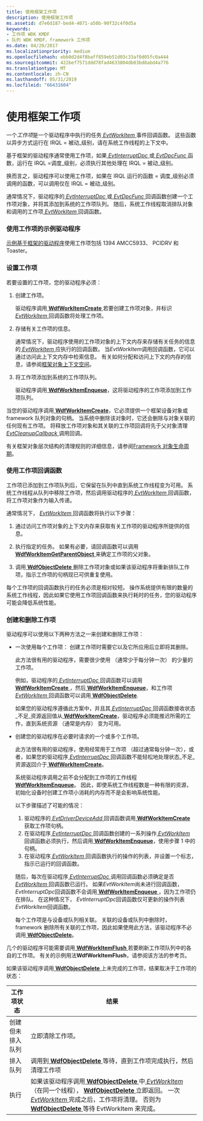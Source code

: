 ```yaml
---
title: 使用框架工作项
description: 使用框架工作项
ms.assetid: d7e6d187-bed4-4071-a50b-90f32c4f0d5a
keywords:
- 工作项 WDK KMDF
- 队列 WDK KMDF，framework 工作项
ms.date: 04/20/2017
ms.localizationpriority: medium
ms.openlocfilehash: ebb0d2d4f8baff859eb51d03c33af0d05fc0a444
ms.sourcegitcommit: 422bef7571ddd78fad4633804db03bd8abd4a776
ms.translationtype: MT
ms.contentlocale: zh-CN
ms.lasthandoff: 05/31/2019
ms.locfileid: "66431604"
---
```

# <a name="using-framework-work-items"></a>使用框架工作项





一个*工作项*是一个驱动程序中执行的任务[ *EvtWorkItem* ](https://msdn.microsoft.com/library/windows/hardware/ff541859)事件回调函数。 这些函数以异步方式运行在 IRQL = 被动\_级别，请在系统工作线程的上下文中。

基于框架的驱动程序通常使用工作项，如果[ *EvtInterruptDpc* ](https://msdn.microsoft.com/library/windows/hardware/ff541721)或[ *EvtDpcFunc* ](https://msdn.microsoft.com/library/windows/hardware/ff541683)函数，运行在 IRQL =调度\_级别，必须执行其他处理在 IRQL = 被动\_级别。

换而言之，驱动程序可以使用工作项，如果在 IRQL 运行的函数 = 调度\_级别必须调用的函数，可以调用仅在 IRQL = 被动\_级别。

通常情况下，驱动程序的[ *EvtInterruptDpc* ](https://msdn.microsoft.com/library/windows/hardware/ff541721)或[ *EvtDpcFunc* ](https://msdn.microsoft.com/library/windows/hardware/ff541683)回调函数创建一个工作项对象，并将其添加到系统的工作项队列。 随后，系统工作线程取消排队对象和调用的工作项[ *EvtWorkItem* ](https://msdn.microsoft.com/library/windows/hardware/ff541859)回调函数。

### <a name="sample-drivers-that-use-work-items"></a>使用工作项的示例驱动程序

[示例基于框架的驱动程序](sample-kmdf-drivers.md)使用工作项包括 1394 AMCC5933、 PCIDRV 和 Toaster。

### <a href="" id="ddk-setting-up-a-work-item-df"></a>设置工作项

若要设置的工作项，您的驱动程序必须：

1.  创建工作项。

    驱动程序调用[ **WdfWorkItemCreate** ](https://msdn.microsoft.com/library/windows/hardware/ff551201)若要创建工作项对象，并标识[ *EvtWorkItem* ](https://msdn.microsoft.com/library/windows/hardware/ff541859)回调函数将处理工作项。

2.  存储有关工作项的信息。

    通常情况下，驱动程序使用的工作项对象的上下文内存来存储有关任务的信息的[ *EvtWorkItem* ](https://msdn.microsoft.com/library/windows/hardware/ff541859)应执行的回调函数。 当*EvtWorkItem*调用回调函数，它可以通过访问此上下文内存中检索信息。 有关如何分配和访问上下文的内存的信息，请参阅[框架对象上下文空间](framework-object-context-space.md)。

3.  将工作项添加到系统的工作项队列。

    驱动程序调用[ **WdfWorkItemEnqueue**](https://msdn.microsoft.com/library/windows/hardware/ff551203)，这将驱动程序的工作项添加到工作项队列。

当您的驱动程序调用[ **WdfWorkItemCreate**](https://msdn.microsoft.com/library/windows/hardware/ff551201)，它必须提供一个框架设备对象或 framework 队列对象的句柄。 当系统中删除该对象时，它还会删除与对象关联的任何现有工作项。 将释放工作项对象和其关联的工作项回调将先于父对象清理[ *EvtCleanupCallback* ](https://docs.microsoft.com/windows-hardware/drivers/ddi/content/wdfobject/nc-wdfobject-evt_wdf_object_context_cleanup)调用回调。

有关框架对象层次结构的清理规则的详细信息，请参阅[Framework 对象生命周期](https://docs.microsoft.com/windows-hardware/drivers/wdf/framework-object-life-cycle)。

### <a href="" id="ddk-using-the-work-item-callback-function-df"></a>使用工作项回调函数

工作项已添加到工作项队列后，它保留在队列中直到系统工作线程变为可用。 系统工作线程从队列中移除工作项，然后调用驱动程序的[ *EvtWorkItem* ](https://msdn.microsoft.com/library/windows/hardware/ff541859)回调函数，将工作项对象作为输入传递。

通常情况下， [ *EvtWorkItem* ](https://msdn.microsoft.com/library/windows/hardware/ff541859)回调函数将执行以下步骤：

1.  通过访问工作项对象的上下文内存来获取有关工作项的驱动程序所提供的信息。

2.  执行指定的任务。 如果有必要，请回调函数可以调用[ **WdfWorkItemGetParentObject** ](https://msdn.microsoft.com/library/windows/hardware/ff551207)来确定工作项的父对象。

3.  调用[ **WdfObjectDelete** ](https://msdn.microsoft.com/library/windows/hardware/ff548734)删除工作项对象或如果该驱动程序将重新排队工作项，指示工作项的句柄现已可供重复使用。

每个工作项的回调函数执行的任务必须是相对较短。 操作系统提供有限的数量的系统工作线程，因此如果它使用工作项回调函数来执行耗时的任务，您的驱动程序可能会降低系统性能。

### <a href="" id="ddk-creating-and-deleting-work-items-df"></a>创建和删除工作项

驱动程序可以使用以下两种方法之一来创建和删除工作项：

-   一次使用每个工作项： 创建工作项时需要它以及它所应用后立即将其删除。

    此方法很有用的驱动程序，需要很少使用 （通常少于每分钟一次） 的少量的工作项。

    例如，驱动程序的[ *EvtInterruptDpc* ](https://msdn.microsoft.com/library/windows/hardware/ff541721)回调函数可以调用[ **WdfWorkItemCreate** ](https://msdn.microsoft.com/library/windows/hardware/ff551201) ，然后[ **WdfWorkItemEnqueue**](https://msdn.microsoft.com/library/windows/hardware/ff551203)，和工作项[ *EvtWorkItem* ](https://msdn.microsoft.com/library/windows/hardware/ff541859)回调函数可以调用[ **WdfObjectDelete**](https://msdn.microsoft.com/library/windows/hardware/ff548734).

    如果您的驱动程序遵循此方案中，并且其[ *EvtInterruptDpc* ](https://msdn.microsoft.com/library/windows/hardware/ff541721)回调函数接收状态\_不足\_资源返回值从[ **WdfWorkItemCreate**](https://msdn.microsoft.com/library/windows/hardware/ff551201)，驱动程序必须能推迟所需的工作，直到系统资源 （通常是内存） 变为可用。

-   创建您的驱动程序在必要时请求的一个或多个工作项。

    此方法很有用的驱动程序，使用经常用于工作项 （超过通常每分钟一次），或者，如果您的驱动程序[ *EvtInterruptDpc* ](https://msdn.microsoft.com/library/windows/hardware/ff541721)回调函数不能轻松地处理状态\_不足\_资源返回介于[ **WdfWorkItemCreate**](https://msdn.microsoft.com/library/windows/hardware/ff551201)。

    系统驱动程序调用之前不会分配到工作项的工作线程[ **WdfWorkItemEnqueue**](https://msdn.microsoft.com/library/windows/hardware/ff551203)。 因此，即使系统工作线程数是一种有限的资源，初始化设备时创建工作项小消耗的内存而不是会影响系统性能。

    以下步骤描述了可能的情况：

    1.  驱动程序的[ *EvtDriverDeviceAdd* ](https://msdn.microsoft.com/library/windows/hardware/ff541693)回调函数调用[ **WdfWorkItemCreate** ](https://msdn.microsoft.com/library/windows/hardware/ff551201)获取工作项句柄。
    2.  在驱动程序[ *EvtInterruptDpc* ](https://msdn.microsoft.com/library/windows/hardware/ff541721)回调函数创建的一系列操作[ *EvtWorkItem* ](https://msdn.microsoft.com/library/windows/hardware/ff541859)回调函数必须执行，然后调用[ **WdfWorkItemEnqueue**](https://msdn.microsoft.com/library/windows/hardware/ff551203)，使用步骤 1 中的句柄。
    3.  在驱动程序[ *EvtWorkItem* ](https://msdn.microsoft.com/library/windows/hardware/ff541859)回调函数执行的操作的列表，并设置一个标志，指示已运行的回调函数。

    随后，每次在驱动程序[ *EvtInterruptDpc* ](https://msdn.microsoft.com/library/windows/hardware/ff541721)调用回调函数必须确定是否[ *EvtWorkItem* ](https://msdn.microsoft.com/library/windows/hardware/ff541859)回调函数已运行。 如果*EvtWorkItem*尚未进行回调函数， *EvtInterruptDpc*回调函数不会调用[ **WdfWorkItemEnqueue** ](https://msdn.microsoft.com/library/windows/hardware/ff551203)，因为工作项仍在排队。 在这种情况下， *EvtInterruptDpc*回调函数仅可更新的操作列表*EvtWorkItem*回调函数。

    每个工作项是与设备或队列相关联。 关联的设备或队列中删除时，framework 删除所有关联的工作项，因此如果使用此方法，该驱动程序不必调用[ **WdfObjectDelete**](https://msdn.microsoft.com/library/windows/hardware/ff548734)。

几个的驱动程序可能需要调用[ **WdfWorkItemFlush** ](https://msdn.microsoft.com/library/windows/hardware/ff551204)若要刷新工作项队列中的各自的工作项。 有关的示例用法**WdfWorkItemFlush**，请参阅该方法的参考页。

如果该驱动程序调用[ **WdfObjectDelete** ](https://docs.microsoft.com/windows-hardware/drivers/ddi/content/wdfobject/nf-wdfobject-wdfobjectdelete)上未完成的工作项，结果取决于工作项的状态：

|工作项状态|结果|
|-|-|
|创建但未排入队列|立即清除工作项。|
|排入队列|调用到[ **WdfObjectDelete** ](https://docs.microsoft.com/windows-hardware/drivers/ddi/content/wdfobject/nf-wdfobject-wdfobjectdelete)等待，直到工作项完成执行，然后清理工作项|
|执行|如果该驱动程序调用[ **WdfObjectDelete** ](https://docs.microsoft.com/windows-hardware/drivers/ddi/content/wdfobject/nf-wdfobject-wdfobjectdelete)中[ *EvtWorkItem* ](https://docs.microsoft.com/windows-hardware/drivers/ddi/content/wdfworkitem/nc-wdfworkitem-evt_wdf_workitem) （在同一个线程）， [ **WdfObjectDelete** ](https://docs.microsoft.com/windows-hardware/drivers/ddi/content/wdfobject/nf-wdfobject-wdfobjectdelete)立即返回。 一次[ *EvtWorkItem* ](https://docs.microsoft.com/windows-hardware/drivers/ddi/content/wdfworkitem/nc-wdfworkitem-evt_wdf_workitem)完成之后，工作项将清理。  否则为[ **WdfObjectDelete** ](https://docs.microsoft.com/windows-hardware/drivers/ddi/content/wdfobject/nf-wdfobject-wdfobjectdelete)等待 EvtWorkItem 来完成。|

 





